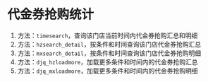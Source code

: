 # 代金券抢购统计

1. 方法：`timesearch`，查询该门店当前时间内代金券抢购汇总和明细
2. 方法：`hzsearch_detail`，按条件和时间查询该门店代金券抢购汇总
3. 方法：`mxsearch_detail`，按条件和时间查询该门店代金券抢购明细
4. 方法：`djq_hzloadmore`，加载更多条件和时间内的代金券抢购汇总
5. 方法：`djq_mxloadmore`，加载更多条件和时间内的代金券抢购明细

